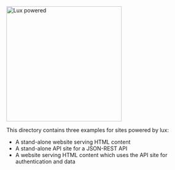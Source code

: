 <img src="https://assets.quantmind.com/logos/lux/lux-powered.png" alt="Lux powered" width=300>

This directory contains three examples for sites powered by lux:

* A stand-alone website serving HTML content
* A stand-alone API site for a JSON-REST API
* A website serving HTML content which uses the API site for authentication and data

